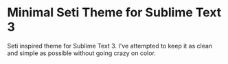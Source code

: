# Minimal Seti Theme for Sublime Text 3
Seti inspired theme for Sublime Text 3. I've attempted to keep it as clean and simple as possible without going crazy on color.
